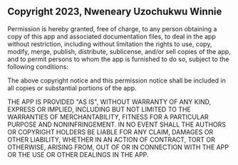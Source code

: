## Copyright 2023, Nweneary Uzochukwu Winnie

Permission is hereby granted, free of charge, to any person obtaining a copy of this app and associated documentation files, to deal in the app without restriction, including without limitation the rights to use, copy, modify, merge, publish, distribute, sublicense, and/or sell copies of the app, and to permit persons to whom the app is furnished to do so, subject to the following conditions:

The above copyright notice and this permission notice shall be included in all copies or substantial portions of the app.

THE APP IS PROVIDED "AS IS", WITHOUT WARRANTY OF ANY KIND, EXPRESS OR IMPLIED, INCLUDING BUT NOT LIMITED TO THE WARRANTIES OF MERCHANTABILITY, FITNESS FOR A PARTICULAR PURPOSE AND NONINFRINGEMENT. IN NO EVENT SHALL THE AUTHORS OR COPYRIGHT HOLDERS BE LIABLE FOR ANY CLAIM, DAMAGES OR OTHER LIABILITY, WHETHER IN AN ACTION OF CONTRACT, TORT OR OTHERWISE, ARISING FROM, OUT OF OR IN CONNECTION WITH THE APP OR THE USE OR OTHER DEALINGS IN THE APP.